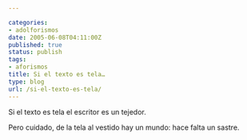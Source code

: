 ```yaml
---

categories:
- adolforismos
date: 2005-06-08T04:11:00Z
published: true
status: publish
tags:
- aforismos
title: Si el texto es tela…
type: blog
url: /si-el-texto-es-tela/
---
```


Si el texto es tela el escritor es un tejedor.

Pero cuidado, de la tela al vestido hay un mundo: hace falta un sastre.
